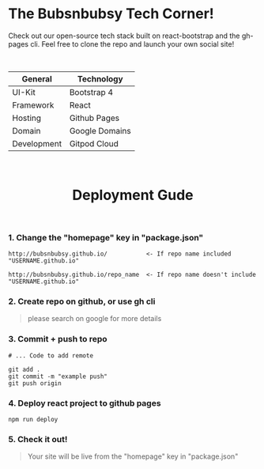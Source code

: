 # The Bubsnbubsy Tech Corner!
Check out our open-source tech stack built on react-bootstrap and the gh-pages cli.   Feel free to clone the repo and launch your own social site!

&nbsp;

  | General       | Technology    |
  | ------------- | ------------- |
  | UI-Kit        | Bootstrap 4   |
  | Framework     | React         |
  | Hosting       | Github Pages  |
  | Domain        | Google Domains|
  | Development   | Gitpod Cloud  |

  
&nbsp;
 
<h1 align="center">Deployment Gude</h1>

&nbsp;


###   1.  Change the "homepage" key in "package.json" 
```
http://bubsnbubsy.github.io/           <- If repo name included "USERNAME.github.io"
```
```
http://bubsnbubsy.github.io/repo_name  <- If repo name doesn't include "USERNAME.github.io"
```

### 2. Create repo on github, or use gh cli
> please search on google for more details

### 3. Commit + push to repo 
```
# ... Code to add remote 

git add .
git commit -m "example push"
git push origin
```

### 4. Deploy react project to github pages
```
npm run deploy
```

### 5. Check it out!
> Your site  will be live from the "homepage" key in "package.json"

